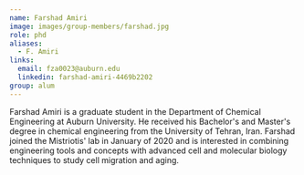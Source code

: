 ```yaml
---
name: Farshad Amiri
image: images/group-members/farshad.jpg
role: phd
aliases:
  - F. Amiri
links:
  email: fza0023@auburn.edu
  linkedin: farshad-amiri-4469b2202
group: alum
---
```


Farshad Amiri is a graduate student in the Department of Chemical Engineering at Auburn University. He received his Bachelor's and Master's degree in chemical engineering from the University of Tehran, Iran. Farshad joined the Mistriotis' lab in January of 2020 and is interested in combining engineering tools and concepts with advanced cell and molecular biology techniques to study cell migration and aging.

